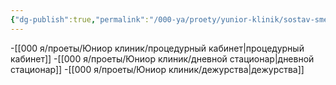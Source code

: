```yaml
---
{"dg-publish":true,"permalink":"/000-ya/proety/yunior-klinik/sostav-smeny/"}
---
```



-[[000 я/проеты/Юниор клиник/процедурный кабинет\|процедурный кабинет]]
-[[000 я/проеты/Юниор клиник/дневной стационар\|дневной стационар]]
-[[000 я/проеты/Юниор клиник/дежурства\|дежурства]]

